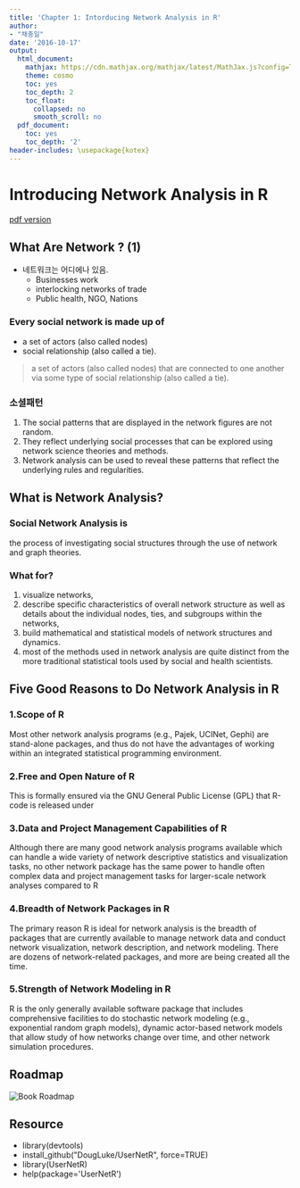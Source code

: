 ```yaml
---
title: 'Chapter 1: Intorducing Network Analysis in R'
author: 
- "채충일"
date: '2016-10-17'
output:
  html_document:
    mathjax: https://cdn.mathjax.org/mathjax/latest/MathJax.js?config=TeX-AMS-MML_HTMLorMML
    theme: cosmo
    toc: yes
    toc_depth: 2
    toc_float:
      collapsed: no
      smooth_scroll: no
  pdf_document:
    toc: yes
    toc_depth: '2'
header-includes: \usepackage{kotex}
---
```


# Introducing Network Analysis in R
[pdf version](https://workforcestudio.github.io/studysna/file/chapter1_pt.pdf)

## What Are Network ? (1)

- 네트워크는 어디에나 있음. 
    - Businesses work
    - interlocking networks of trade
    - Public health, NGO, Nations

### Every social network is made up of
- a set of actors (also called nodes) 
- social relationship (also called a tie).

> a set of actors (also called nodes) that are connected to one another via some type of social relationship (also called a tie).

### 소셜패턴 
1. The social patterns that are displayed in the network figures are not random. 
2. They reflect underlying social processes that can be explored using network science theories and methods.
3. Network analysis can be used to reveal these patterns that reflect the underlying rules and regularities.

## What is Network Analysis?
### Social Network Analysis is
the process of investigating social structures through the use of network and graph theories.

### What for?
1. visualize networks, 
2. describe specific characteristics of overall network structure as well as details about the individual nodes, ties, and subgroups within the networks, 
3. build mathematical and statistical models of network structures and dynamics. 
4. most of the methods used in network analysis are quite distinct from the more traditional statistical tools used by social and health scientists.

## Five Good Reasons to Do Network Analysis in R
### 1.Scope of R
Most other network analysis programs (e.g., Pajek, UCINet, Gephi) are stand-alone packages, and thus do not have the advantages of working within an integrated statistical programming environment.

### 2.Free and Open Nature of R
This is formally ensured via the GNU General Public License (GPL) that R-code is released under

### 3.Data and Project Management Capabilities of R
Although there are many good network analysis programs available which can handle a wide variety of network descriptive statistics and visualization tasks, no other network package has the same power to handle often complex data and project management tasks for larger-scale network analyses compared to R

### 4.Breadth of Network Packages in R
The primary reason R is ideal for network analysis is the breadth of packages that are currently available to manage network data and conduct network visualization, network description, and network modeling. There are dozens of network-related packages, and more are being created all the time.

### 5.Strength of Network Modeling in R
R is the only generally available software package that includes comprehensive facilities to do stochastic network modeling (e.g., exponential random graph models), dynamic actor-based network models that allow study of how networks change over time, and other network simulation procedures.

## Roadmap
![Book Roadmap](../0_Book/1.png)

## Resource
- library(devtools) 
- install_github("DougLuke/UserNetR", force=TRUE)
- library(UserNetR)
- help(package='UserNetR')
